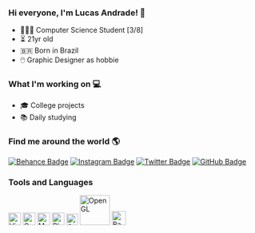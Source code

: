 
### Hi everyone, I'm Lucas Andrade! 👋

- 👨🏻‍💻 Computer Science Student [3/8]
- ⏳ 21yr old
- 🇧🇷 Born in Brazil
- 🖱️ Graphic Designer as hobbie

### What I'm working on 💻

- 🎓 College projects
- 📚 Daily studying

### Find me around the world 🌎
[![Behance Badge](https://img.shields.io/badge/-Behance-ffac33?=flat-circle&labelColor=black&logo=behance&logoColor=ffac33&link=https://www.behance.net/lucas_oal)](https://www.behance.net/lucasoal) [![Instagram Badge](https://img.shields.io/badge/-Instagram-ffac33?style=flat-circle&labelColor=black&logo=Instagram&logoColor=ffac33&link=https://www.instagram.com/lucas_oal)](https://www.instagram.com/lucas_oal/) [![Twitter Badge](https://img.shields.io/badge/-Twitter-ffac33?style=flat-circle&labelColor=black&logo=Twitter&logoColor=ffac33&link=https://www.twitter.com/lucas__oal)](https://twitter.com/lucas__oal) [![GitHub Badge](https://img.shields.io/badge/-GitHub-ffac33?style=flat-circle&labelColor=black&logo=GitHub&logoColor=ffac33&link=https://www.github.com/lucaszst)](https://github.com/lucaszst)

### Tools and Languages
[<img src="https://upload.wikimedia.org/wikipedia/commons/9/9a/Visual_Studio_Code_1.35_icon.svg" alt="Visual Studio Code" width="25" Title="Visual Studio Code">](https://code.visualstudio.com/) [<img src="https://upload.wikimedia.org/wikipedia/commons/4/4b/Codeblocks_logo.png" alt="Code::Blocks" width="25" Title="Code::Blocks">](http://www.codeblocks.org/) [<img src="https://upload.wikimedia.org/wikipedia/commons/1/18/Mars_Valles_Marineris_d%C3%A9tour%C3%A9.png" alt="MARS" width="25" Title="MARS (MIPS Assembler and Runtime Simulator)">](https://github.com/lucaszst/assembly-mips) [<img src="https://upload.wikimedia.org/wikipedia/commons/2/20/Photoshop_CC_icon.png" alt="Photoshop" width="25" Title="Photoshop">](https://www.behance.net/lucasoal) [<img src="https://www.pinclipart.com/picdir/big/396-3965857_c-c-programming-language-logo-clipart.png" alt="C" width="23" Title="C">](https://docs.microsoft.com/pt-br/cpp/c-language/?view=msvc-160) [<img src="https://upload.wikimedia.org/wikipedia/commons/thumb/e/e9/Opengl-logo.svg/1200px-Opengl-logo.svg.png" alt="OpenGL" width="60" Title="OpenGL">](https://www.opengl.org//) [<img src="https://upload.wikimedia.org/wikipedia/commons/4/4b/Bash_Logo_Colored.svg" alt="Bash" width="28" Title="Bash">](https://github.com/lucaszst/shell-script//)
